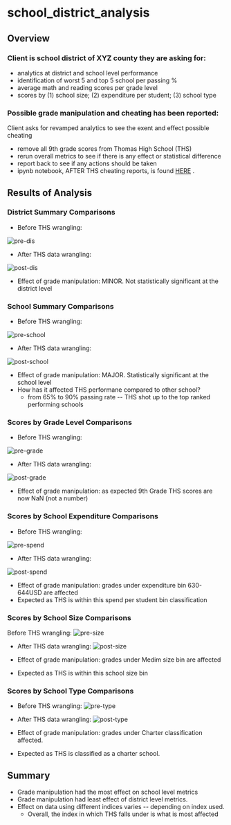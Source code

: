 # school_district_analysis

## Overview
### Client is school district of XYZ county they are asking for:
* analytics at district and school level performance
* identification of worst 5 and top 5 school per passing %
* average math and reading scores per grade level
* scores by (1) school size; (2) expenditure per student; (3) school type

### Possible grade manipulation and cheating has been reported:
Client asks for revamped analytics to see the exent and effect possible cheating
* remove all 9th grade scores from Thomas High School (THS)
* rerun overall metrics to see if there is any effect or statistical difference
* report back to see if any actions should be taken
* ipynb notebook, AFTER THS cheating reports, is found [HERE](https://github.com/nabilram/school_district_pandas_analytics/blob/main/PyCitySchools_Challenge.ipynb) .

## Results of Analysis
### District Summary Comparisons
* Before THS wrangling: 

![pre-dis](https://github.com/nabilram/school_district_pandas_analytics/blob/main/resources/pre_district_summary.PNG)

* After THS data wrangling:

![post-dis](https://github.com/nabilram/school_district_pandas_analytics/blob/main/resources/post_district_summary.PNG)

* Effect of grade manipulation: MINOR. Not statistically significant at the district level

### School Summary Comparisons
* Before THS wrangling:

![pre-school](https://github.com/nabilram/school_district_pandas_analytics/blob/main/resources/pre_school_summary.PNG)

* After THS data wrangling:

![post-school](https://github.com/nabilram/school_district_pandas_analytics/blob/main/resources/post_school_summary.PNG)

* Effect of grade manipulation: MAJOR. Statistically significant at the school level
* How has it affected THS performane compared to other school?
    * from 65% to 90% passing rate -- THS shot up to the top ranked performing schools
    
### Scores by Grade Level Comparisons
* Before THS wrangling:

![pre-grade](https://github.com/nabilram/school_district_pandas_analytics/blob/main/resources/pre_per_grade.PNG)

* After THS data wrangling:

![post-grade](https://github.com/nabilram/school_district_pandas_analytics/blob/main/resources/post_per_grade.PNG)

* Effect of grade manipulation: as expected 9th Grade THS scores are now NaN (not a number)

### Scores by School Expenditure Comparisons
* Before THS wrangling:

![pre-spend](https://github.com/nabilram/school_district_pandas_analytics/blob/main/resources/pre_spend.PNG)

* After THS data wrangling:

![post-spend](https://github.com/nabilram/school_district_pandas_analytics/blob/main/resources/post_spend.PNG)

* Effect of grade manipulation: grades under expenditure bin 630-644USD are affected
* Expected as THS is within this spend per student bin classification

### Scores by School Size Comparisons
Before THS wrangling:
![pre-size](https://github.com/nabilram/school_district_pandas_analytics/blob/main/resources/pre_size.PNG)

* After THS data wrangling:
![post-size](https://github.com/nabilram/school_district_pandas_analytics/blob/main/resources/post_size.PNG)

* Effect of grade manipulation: grades under Medim size bin are affected
* Expected as THS is within this school size bin

### Scores by School Type Comparisons
* Before THS wrangling:
![pre-type](https://github.com/nabilram/school_district_pandas_analytics/blob/main/resources/pre_type.PNG)

* After THS data wrangling:
![post-type](https://github.com/nabilram/school_district_pandas_analytics/blob/main/resources/post_type.PNG)

* Effect of grade manipulation: grades under Charter classification affected.
* Expected as THS is classified as a charter school. 

## Summary
* Grade manipulation had the most effect on school level metrics
* Grade manipulation had least effect of district level metrics. 
* Effect on data using different indices varies -- depending on index used. 
    * Overall, the index in which THS falls under is what is most affected








